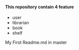 #### This repository contain 4 feature

- user
- librarian
- book
- shelf



My First Readme.md in master

